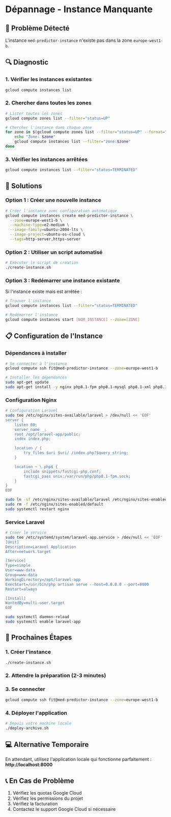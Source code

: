 # Dépannage - Instance Manquante

## 🚨 Problème Détecté

L'instance `med-predictor-instance` n'existe pas dans la zone `europe-west1-b`.

## 🔍 Diagnostic

### 1. Vérifier les instances existantes

```bash
gcloud compute instances list
```

### 2. Chercher dans toutes les zones

```bash
# Lister toutes les zones
gcloud compute zones list --filter="status=UP"

# Chercher l'instance dans chaque zone
for zone in $(gcloud compute zones list --filter="status=UP" --format="value(name)"); do
    echo "Zone: $zone"
    gcloud compute instances list --filter="zone:$zone"
done
```

### 3. Vérifier les instances arrêtées

```bash
gcloud compute instances list --filter="status=TERMINATED"
```

## 🚀 Solutions

### Option 1 : Créer une nouvelle instance

```bash
# Créer l'instance avec configuration automatique
gcloud compute instances create med-predictor-instance \
  --zone=europe-west1-b \
  --machine-type=e2-medium \
  --image-family=ubuntu-2004-lts \
  --image-project=ubuntu-os-cloud \
  --tags=http-server,https-server
```

### Option 2 : Utiliser un script automatisé

```bash
# Exécuter le script de création
./create-instance.sh
```

### Option 3 : Redémarrer une instance existante

Si l'instance existe mais est arrêtée :

```bash
# Trouver l'instance
gcloud compute instances list --filter="status=TERMINATED"

# Redémarrer l'instance
gcloud compute instances start [NOM_INSTANCE] --zone=[ZONE]
```

## 📋 Configuration de l'Instance

### Dépendances à installer

```bash
# Se connecter à l'instance
gcloud compute ssh fit@med-predictor-instance --zone=europe-west1-b

# Installer les dépendances
sudo apt-get update
sudo apt-get install -y nginx php8.1-fpm php8.1-mysql php8.1-xml php8.1-mbstring php8.1-curl php8.1-zip php8.1-gd php8.1-bcmath php8.1-intl composer nodejs npm
```

### Configuration Nginx

```bash
# Configuration Laravel
sudo tee /etc/nginx/sites-available/laravel > /dev/null << 'EOF'
server {
    listen 80;
    server_name _;
    root /opt/laravel-app/public;
    index index.php;

    location / {
        try_files $uri $uri/ /index.php?$query_string;
    }

    location ~ \.php$ {
        include snippets/fastcgi-php.conf;
        fastcgi_pass unix:/var/run/php/php8.1-fpm.sock;
    }
}
EOF

sudo ln -sf /etc/nginx/sites-available/laravel /etc/nginx/sites-enabled/
sudo rm -f /etc/nginx/sites-enabled/default
sudo systemctl restart nginx
```

### Service Laravel

```bash
# Créer le service
sudo tee /etc/systemd/system/laravel-app.service > /dev/null << 'EOF'
[Unit]
Description=Laravel Application
After=network.target

[Service]
Type=simple
User=www-data
Group=www-data
WorkingDirectory=/opt/laravel-app
ExecStart=/usr/bin/php artisan serve --host=0.0.0.0 --port=8000
Restart=always

[Install]
WantedBy=multi-user.target
EOF

sudo systemctl daemon-reload
sudo systemctl enable laravel-app
```

## 🎯 Prochaines Étapes

### 1. Créer l'instance

```bash
./create-instance.sh
```

### 2. Attendre la préparation (2-3 minutes)

### 3. Se connecter

```bash
gcloud compute ssh fit@med-predictor-instance --zone=europe-west1-b
```

### 4. Déployer l'application

```bash
# Depuis votre machine locale
./deploy-archive.sh
```

## 💻 Alternative Temporaire

En attendant, utilisez l'application locale qui fonctionne parfaitement :
**http://localhost:8000**

## 📞 En Cas de Problème

1. Vérifiez les quotas Google Cloud
2. Vérifiez les permissions du projet
3. Vérifiez la facturation
4. Contactez le support Google Cloud si nécessaire
